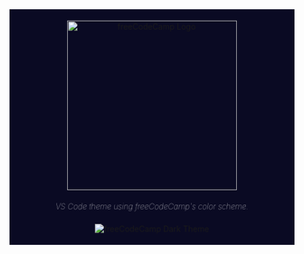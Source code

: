 <div align="center" style="background:#0a0a23; padding: 20px">
  <a href="https://freecodecamp.org/">
    <img alt="freeCodeCamp Logo" style="background:#0a0a23" src="https://cdn.freecodecamp.org/platform/universal/fcc_primary.svg" width="300" />
  </a>
  <br />
  <h5 style="color:white; font-weight: 100">VS Code theme using freeCodeCamp's color scheme.</h5>
  <img alt="freeCodeCamp Dark Theme" style="background:#0a0a23" src="https://user-images.githubusercontent.com/20648924/133186344-0639d5c8-b48c-4f4c-b72b-e9d3f655abc2.png" />
</div>